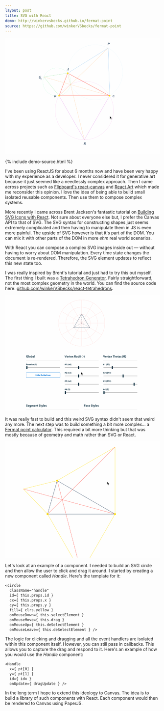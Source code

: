 ```yaml
---
layout: post
title: SVG with React
demo: http://winkervsbecks.github.io/fermat-point
source: https://github.com/winkerVSbecks/fermat-point
---
```


![](/public/img/fermat-point.gif)

{% include demo-source.html %}

I've been using ReactJS for about 6 months now and have been very happy with my experience as a developer. I never considered it for generative art because it just seemed like a needlessly complex approach. Then I came across projects such as [Flipboard's react-canvas](https://github.com/Flipboard/react-canvas) and [React Art](https://github.com/reactjs/react-art) which made me reconsider this opinion. I love the idea of being able to build small isolated reusable components. Then use them to compose complex systems.

<!--more-->

More recently I came across Brent Jackson's fantastic tutorial on [Building SVG Icons with React](http://jxnblk.com/react-icons). Not sure about everyone else but, I prefer the Canvas API to that of SVG. The SVG syntax for constructing shapes just seems extremely complicated and then having to manipulate them in JS is even more painful. The upside of SVG however is that it's part of the DOM. You can mix it with other parts of the DOM in more *ehm* real world scenarios.

With React you can compose a complex SVG images inside out &mdash; without having to worry about DOM manipulation. Every time state changes the document is re-rendered. Therefore, the SVG element updates to reflect this new state too.

I was really inspired by Brent's tutorial and just had to try this out myself. The first thing I built was a [Tetrahedron Generator](http://winkervsbecks.github.io/react-tetrahedrons). Fairly straightforward, not the most complex geometry in the world. You can find the source code here: [github.com/winkerVSbecks/react-tetrahedrons](https://github.com/winkerVSbecks/react-tetrahedrons).

![](/public/img/tetrahedron.gif)

It was really fast to build and this weird SVG syntax didn't seem that weird any more. The next step was to build something a bit more complex… a [Fermat point calculator](http://winkervsbecks.github.io/fermat-point). This required a bit more thinking but that was mostly because of geometry and math rather than SVG or React.

![](/public/img/moving-triangles.gif)

Let's look at an example of a component. I needed to build an SVG circle and then allow the user to click and drag it around. I started by creating a new component called *Handle*. Here's the template for it:

```
<circle
  className="handle"
  id={ this.props.id }
  cx={ this.props.x }
  cy={ this.props.y }
  fill={ clrs.yellow }
  onMouseDown={ this.selectElement }
  onMouseMove={ this.drag }
  onMouseUp={ this.deSelectElement }
  onMouseLeave={ this.deSelectElement } />
```

The logic for clicking and dragging and all the event handlers are isolated within this component itself. However, you can still pass in callbacks. This allows you to capture the drag and respond to it. Here's an example of how you would use the *Handle* component:

```
<Handle
  x={ pt[0] }
  y={ pt[1] }
  id={ idx }
  onUpdate={ dragUpdate } />
```

In the long term I hope to extend this ideology to Canvas. The idea is to build a library of such components with React. Each component would then be rendered to Canvas using PaperJS.